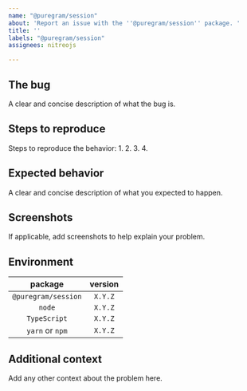 ```yaml
---
name: "@puregram/session"
about: 'Report an issue with the ''@puregram/session'' package. '
title: ''
labels: "@puregram/session"
assignees: nitreojs

---
```


## The bug
A clear and concise description of what the bug is.

## Steps to reproduce
Steps to reproduce the behavior:
1.
2.
3.
4.

## Expected behavior
A clear and concise description of what you expected to happen.

## Screenshots
If applicable, add screenshots to help explain your problem.

## Environment
| package             | version |
| :-----------------: | :-----: |
| `@puregram/session` | `X.Y.Z` |
| `node`              | `X.Y.Z` |
| `TypeScript`        | `X.Y.Z` |
| `yarn` or `npm`     | `X.Y.Z` |

## Additional context
Add any other context about the problem here.

